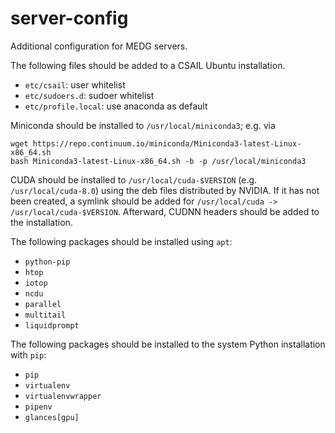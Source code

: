 # server-config
Additional configuration for MEDG servers.

The following files should be added to a CSAIL Ubuntu installation.

- `etc/csail`: user whitelist
- `etc/sudoers.d`: sudoer whitelist
- `etc/profile.local`: use anaconda as default

Miniconda should be installed to `/usr/local/miniconda3`; e.g. via

```
wget https://repo.continuum.io/miniconda/Miniconda3-latest-Linux-x86_64.sh
bash Miniconda3-latest-Linux-x86_64.sh -b -p /usr/local/miniconda3
```

CUDA should be installed to `/usr/local/cuda-$VERSION` (e.g. `/usr/local/cuda-8.0`) using the deb files distributed by NVIDIA. If it has not been created, a symlink should be added for `/usr/local/cuda -> /usr/local/cuda-$VERSION`. Afterward, CUDNN headers should be added to the installation.

The following packages should be installed using `apt`:
- `python-pip`
- `htop`
- `iotop`
- `ncdu`
- `parallel`
- `multitail`
- `liquidprompt`

The following packages should be installed to the system Python installation with `pip`:
- `pip`
- `virtualenv`
- `virtualenvwrapper`
- `pipenv`
- `glances[gpu]`
